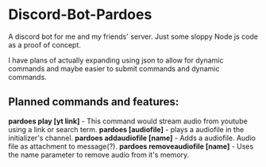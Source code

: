 # Discord-Bot-Pardoes
A discord bot for me and my friends' server. Just some sloppy Node js code as a proof of concept. 

I have plans of actually expanding using json to allow for dynamic commands and maybe easier to submit commands and dynamic commands.

<h2>Planned commands and features:</h2>

<b>pardoes play [yt link]</b> - This command would stream audio from youtube using a link or search term.
<b>pardoes [audiofile]</b> - plays a audiofile in the initializer's channel.
<b>pardoes addaudiofile [name]</b> - Adds a audiofile. Audio file as attachment to message(?).
<b>pardoes removeaudiofile [name]</b> - Uses the name parameter to remove audio from it's memory.
